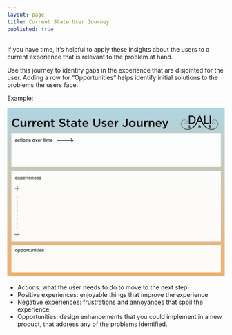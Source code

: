 ```yaml
---
layout: page
title: Current State User Journey
published: true
---
```



If you have time, it’s helpful to apply these insights about the users to a current experience that is relevant to the problem at hand.

Use this journey to identify gaps in the experience that are disjointed for the user. Adding a row for “Opportunities” helps identify initial solutions to the problems the users face.

Example:

[![](img/CurrentStateUserJourney.png)](img/CurrentStateUserJourney.pdf)

* Actions: what the user needs to do to move to the next step
* Positive experiences: enjoyable things that improve the experience
* Negative experiences: frustrations and annoyances that spoil the experience
* Opportunities: design enhancements that you could implement in a new product, that address any of the problems identified.

